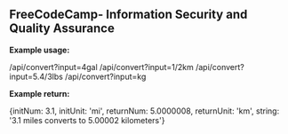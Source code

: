**FreeCodeCamp**- Information Security and Quality Assurance
------

**Example usage:**

/api/convert?input=4gal
/api/convert?input=1/2km
/api/convert?input=5.4/3lbs
/api/convert?input=kg

**Example return:**

{initNum: 3.1, initUnit: 'mi', returnNum: 5.0000008, returnUnit: 'km', string: '3.1 miles converts to 5.00002 kilometers'}
